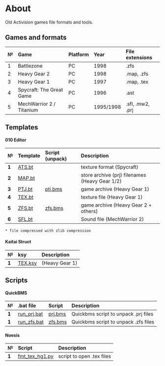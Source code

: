 # About
Old Activision games file formats and tools.

## Games and formats

| №     | Game | Platform | Year | File extensions |
| :--- | :-- | :------ | :------ | :------ |
| 1 | Battlezone | PC | 1998  | .zfs |
| 2 | Heavy Gear 2 | PC | 1998  | .map, .zfs  |
| 3 | Heavy Gear 1 | PC | 1997 | .map, .tex  |
| 4 | Spycraft: The Great Game | PC | 1996  | .ast |
| 5 | MechWarrior 2 / Titanium | PC | 1995/1998  | .sfl, .mw2, .prj  |

## Templates

#### 010 Editor

| № | Template | Script (unpack) |  Description   |
| :-- | :------- | :------- | :-- |
|  **1**  | [ATS.bt](https://github.com/AlexKimov/heavygear-file-formats/blob/master/templates/ATS.bt) |   | texture format (Spycraft)  |
|  **2**  | [MAP.bt](https://github.com/AlexKimov/heavygear-file-formats/blob/master/templates/MAP.bt) |   |  store archive (prj) filenames (Heavy Gear 1/2)  |
|  **3**  | [PTJ.bt](https://github.com/AlexKimov/heavygear-file-formats/blob/master/templates/PTJ.bt) | [ptj.bms](https://github.com/AlexKimov/heavygear-file-formats/blob/master/prj.bms)  |  game archive (Heavy Gear 1)  |
|  **4**  | [TEX.bt](https://github.com/AlexKimov/heavygear-file-formats/blob/master/templates/TEX.bt) |   |  texture file (Heavy Gear 1)  |
|  **5**  | [ZFS.bt](https://github.com/AlexKimov/heavygear-file-formats/blob/master/templates/ZFS.bt) |  [zfs.bms](https://github.com/AlexKimov/heavygear-file-formats/blob/master/scripts/zfs.bms) |  game archive (Heavy Gear 2 + others)  |
|  **6**  | [SFL.bt](https://github.com/AlexKimov/heavygear-file-formats/blob/master/templates/SFL.bt) |   | Sound file (MechWarrior 2) |

    * file compressed with zlib compression

#### Kaitai Struct

| № | ksy |  Description   |
| :-- | :------- | :------- |
|  **1**  | [TEX.ksy](https://github.com/AlexKimov/heavygear-file-formats/blob/master/templates/TEX.ksy) | (Heavy Gear 1)  |


## Scripts

#### QuickBMS 

| № | .bat file | Script  | Description   |
| :-- | :------- | :-------  | :-- |
|  **1**  | [run_prj.bat](https://github.com/AlexKimov/heavygear-file-formats/blob/master/scripts/run_prj.bat) | [prj.bms](https://github.com/AlexKimov/heavygear-file-formats/blob/master/scripts/prj.bms)  | Quickbms script to unpack .prj files |
|  **1**  | [run_zfs.bat](https://github.com/AlexKimov/heavygear-file-formats/blob/master/scripts/run_zfs.bat) | [zfs.bms](https://github.com/AlexKimov/heavygear-file-formats/blob/master/scripts/zfs.bms)  | Quickbms script to unpack .zfs files |

#### Noesis

| № | Script  | Description   |
| :-- | :------- | :-------  |
|  **1**  | [fmt_tex_hg1.py](https://github.com/AlexKimov/heavygear-file-formats/blob/master/scripts/fmt_tex_hg1.py)  | script to open .tex files |
